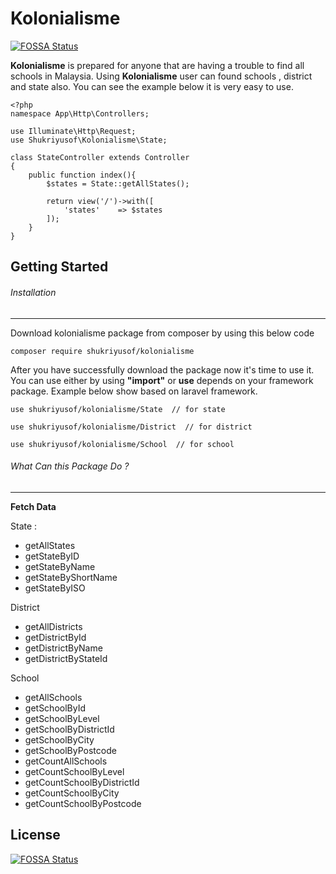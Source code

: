 # **Kolonialisme**
[![FOSSA Status](https://app.fossa.com/api/projects/git%2Bgithub.com%2FshukriYusof%2Fmalaysia.svg?type=shield)](https://app.fossa.com/projects/git%2Bgithub.com%2FshukriYusof%2Fmalaysia?ref=badge_shield)


**Kolonialisme** is prepared for anyone that are having a trouble to find all schools in Malaysia. Using **Kolonialisme** user can found schools , district and state also. You can see the example below it is very easy to use.

    <?php
    namespace App\Http\Controllers;
    
    use Illuminate\Http\Request;
    use Shukriyusof\Kolonialisme\State;
    
    class StateController extends Controller
    {
        public function index(){
            $states = State::getAllStates();
    
            return view('/')->with([
                'states'    => $states
            ]);
        }
    }
    


## Getting Started

###### Installation

------------

Download kolonialisme package from composer by using this below code

`composer require shukriyusof/kolonialisme`

 After you have successfully download the package now it's time to use it. You can use either by using **"import"** or **use**  depends on your framework package. Example below show based on laravel framework.

    use shukriyusof/kolonialisme/State  // for state
    
    use shukriyusof/kolonialisme/District  // for district
    
    use shukriyusof/kolonialisme/School  // for school

###### What Can this Package Do ?

------------
**Fetch Data**

State : 
- getAllStates
- getStateByID
- getStateByName
- getStateByShortName
- getStateByISO


District
- getAllDistricts
- getDistrictById
- getDistrictByName
- getDistrictByStateId

School
- getAllSchools
- getSchoolById
- getSchoolByLevel
- getSchoolByDistrictId
- getSchoolByCity
- getSchoolByPostcode
- getCountAllSchools
- getCountSchoolByLevel
- getCountSchoolByDistrictId
- getCountSchoolByCity
- getCountSchoolByPostcode


## License
[![FOSSA Status](https://app.fossa.com/api/projects/git%2Bgithub.com%2FshukriYusof%2Fmalaysia.svg?type=large)](https://app.fossa.com/projects/git%2Bgithub.com%2FshukriYusof%2Fmalaysia?ref=badge_large)